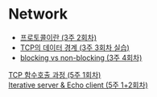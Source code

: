 
# Network

- [프로토콜이란 (3주 2회차)](https://github.com/evelyn82/network/blob/master/socket/protocol.md)
- [TCP의 데이터 경계 (3주 3회차 실습)](https://github.com/evelyn82/network/blob/master/socket/boundary-of-tcp-transmission-data.md)
- [blocking vs non-blocking (3주 4회차)](https://github.com/evelyn82/network/blob/master/socket/blocking-vs-non-blocking.md)


[TCP 함수호출 과정 (5주 1회차)](https://github.com/evelyn82/network/blob/master/socket/tcp-process.md) <br>
[Iterative server & Echo client (5주 1+2회차)](https://github.com/evelyn82/network/blob/master/socket/iterative-server-and-echo-client.md) <br>